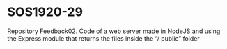 # SOS1920-29

Repository Feedback02. 
Code of a web server made in NodeJS and using the Express module that returns the files inside the “/ public” folder